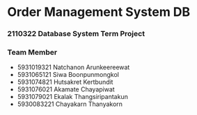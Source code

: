 # Order Management System DB
### 2110322 Database System Term Project  

### Team Member
- 5931019321 Natchanon Arunkeereewat
- 5931065121 Siwa Boonpunmongkol
- 5931074821 Hutsakret Kertbundit
- 5931076021 Akamate Chayapiwat
- 5931079021 Ekalak Thangsiripantakun
- 5930083221 Chayakarn Thanyakorn
